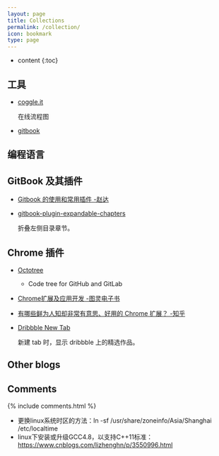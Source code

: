 ```yaml
---
layout: page
title: Collections
permalink: /collection/
icon: bookmark
type: page
---
```


* content
{:toc}

## 工具

* [coggle.it](https://coggle.it/)

    在线流程图
* [gitbook](https://legacy.gitbook.com/explore)


## 编程语言



## GitBook 及其插件

* [Gitbook 的使用和常用插件 -赵达](http://zhaoda.net/2015/11/09/gitbook-plugins/)
* [gitbook-plugin-expandable-chapters](https://plugins.gitbook.com/plugin/expandable-chapters)

    折叠左侧目录章节。

    <!-- ![](http://ww4.sinaimg.cn/large/7011d6cfjw1f08kmplbj1j20gn05l0tk.jpg) -->

## Chrome 插件
- [Octotree](https://chrome.google.com/webstore/detail/octotree/bkhaagjahfmjljalopjnoealnfndnagc)

    - Code tree for GitHub and GitLab

* [Chrome扩展及应用开发 -图灵电子书](http://www.ituring.com.cn/minibook/950)

* [有哪些鲜为人知却非常有意思、好用的 Chrome 扩展？ -知乎](https://www.zhihu.com/question/23228162#answer-28057391)
* [Dribbble New Tab](https://chrome.google.com/webstore/detail/dribbble-new-tab/hmhjbefkpednjogghoibpejdmemkinbn)

    新建 tab 时，显示 dribbble 上的精选作品。

## Other blogs

## Comments

{% include comments.html %}

* 更换linux系统时区的方法：ln -sf /usr/share/zoneinfo/Asia/Shanghai /etc/localtime
* linux下安装或升级GCC4.8，以支持C++11标准：https://www.cnblogs.com/lizhenghn/p/3550996.html
